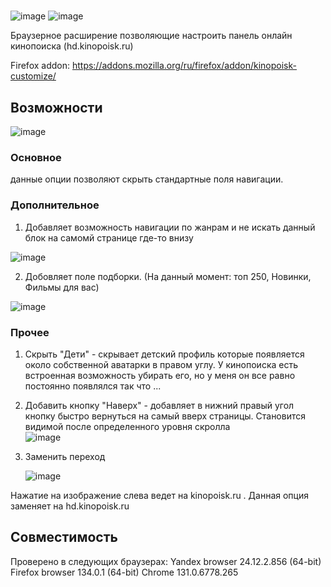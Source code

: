 # 
![image](https://github.com/user-attachments/assets/c609294b-d8e9-4d4e-8008-78af7e389f11)
![image](https://github.com/user-attachments/assets/38d3e106-8952-4261-b0e8-7e051f01a2cf)

Браузерное расширение позволяющие настроить панель онлайн кинопоиска (hd.kinopoisk.ru)

Firefox addon: https://addons.mozilla.org/ru/firefox/addon/kinopoisk-customize/  

## Возможности

![image](https://github.com/user-attachments/assets/84e9ce11-b166-44af-8561-a24f2fce10ba)


### Основное 
данные опции позволяют скрыть стандартные поля навигации.

### Дополнительное 
1. Добавляет возможность навигации по жанрам и не искать данный блок на самомй странице где-то внизу

![image](https://github.com/user-attachments/assets/2212b929-0ccb-4e9d-b15d-0c8913a4af33)

2. Добовляет поле подборки. (На данный момент: топ 250, Новинки, Фильмы для вас)

![image](https://github.com/user-attachments/assets/8d1aedb6-741c-4c30-a5e8-de9aa9f337d3)


### Прочее 

1. Скрыть "Дети" - скрывает детский профиль которые появляется около собственной аватарки в правом углу.
У кинопоиска есть встроенная возможность убирать его, но у меня он все равно постоянно появлялся так что ...

2.  Добавить кнопку "Наверх" - добавляет в нижний правый угол кнопку быстро вернуться на самый вверх страницы. Становится видимой после определенного уровня скролла <br>  ![image](https://github.com/user-attachments/assets/3c1cf0ee-3f19-49c5-b58d-e9462c83866b)

3. Заменить переход  

   ![image](https://github.com/user-attachments/assets/c14ade46-f1b1-4a10-ad76-55830dee1ef2)

  Нажатие на изображение слева ведет на kinopoisk.ru . Данная опция заменяет на hd.kinopoisk.ru 

## Совместимость
Проверено в следующих браузерах:
Yandex browser 24.12.2.856 (64-bit)
Firefox browser 134.0.1 (64-bit)
Chrome 131.0.6778.265 
